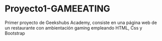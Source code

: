 # Proyecto1-GAMEEATING
Primer proyecto de Geekshubs Academy, consiste en una página web de un restaurante con ambientación gaming empleando HTML, Css y Bootstrap
